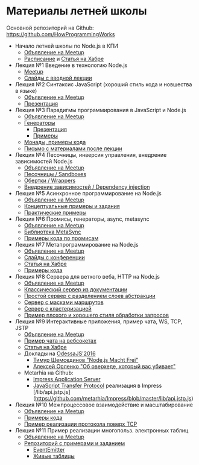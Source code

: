 # Материалы летней школы

Основной репозиторий на Github: https://github.com/HowProgrammingWorks

- Начало летней школы по Node.js в КПИ
  - [Объявление на Meetup](http://www.meetup.com/KievNodeJS/events/233058960/)
  - [Расписание](https://github.com/HowProgrammingWorks/Letters/blob/master/KPI-2016-Summer/Meetings.md) и [Статья на Хабре](https://habrahabr.ru/post/307332/)
- Лекция №1 Введение в технологию Node.js
  - [Meetup](http://www.meetup.com/KievNodeJS/events/233195325/)
  - [Слайды с вводной лекции](https://github.com/HowProgrammingWorks/Letters/blob/master/KPI-2016-Summer/01-NodeJs-Platform-Basics.pdf)
- Лекция №2 Синтаксис JavaScript (хороший стиль кода и новшества в языке)
  - [Объявление на Meetup](http://www.meetup.com/KievNodeJS/events/233195396/)
  - [Презентация](https://github.com/HowProgrammingWorks/Letters/blob/master/KPI-2016-Summer/02-JavaScript-New-Features.md)
- Лекция №3 Парадигмы программирования в JavaScript и Node.js
  - [Объявление на Meetup](http://www.meetup.com/KievNodeJS/events/233195433/)
  - [Генераторы](https://github.com/HowProgrammingWorks/Generators)
    - [Презентация](https://github.com/HowProgrammingWorks/Letters/blob/master/KPI-2016-Summer/03-JavaScript-Generators.pdf)
    - [Примеры](https://github.com/HowProgrammingWorks/Generators)
  - [Монады, примеры кода](https://github.com/DzyubSpirit/Monads-in-Javascript)
  - [Письмо с материалами после лекции](http://www.meetup.com/KievNodeJS/messages/boards/thread/50053526)
- Лекция №4 Песочницы, инверсия управления, внедрение зависимостей Node.js
  - [Объявление на Meetup](http://www.meetup.com/KievNodeJS/events/233195513/)
  - [Песочницы / Sandboxes](https://github.com/HowProgrammingWorks/InversionOfControl/tree/master/sandboxedModule)
  - [Обертки / Wrappers](https://github.com/HowProgrammingWorks/InversionOfControl/tree/master/interfaceWrapper)
  - [Внедрение зависимостей / Dependency injection](https://github.com/HowProgrammingWorks/InversionOfControl/tree/master/dependencyInjection/ru)
- Лекция №5 Асинхронное программирование на Node.js
  - [Объявление на Meetup](http://www.meetup.com/KievNodeJS/events/233195696/)
  - [Концептуальные примеры и задания](https://github.com/HowProgrammingWorks/AsynchronousProgramming)
  - [Практические примеры](https://github.com/DzyubSpirit/Asynchronous-Javascript)
- Лекция №6 Промисы, генераторы, async, metasync
  - [Объявление на Meetup](http://www.meetup.com/KievNodeJS/events/233195731/)
  - [Библиотека MetaSync](https://github.com/metarhia/MetaSync)
  - [Примеры кода по промисам](https://github.com/HowProgrammingWorks/Promises)
- Лекция №7 Метапрограммирование на Node.js
  - [Объявление на Meetup](http://www.meetup.com/KievNodeJS/events/233195745/)
  - [Слайды с конференции](http://www.slideshare.net/tshemsedinov/javascript-36636872)
  - [Статья на Хабре](https://habrahabr.ru/post/227753/)
  - [Примеры кода](https://github.com/HowProgrammingWorks/Metaprogramming)
- Лекция №8 Сервера для ветхого веба, HTTP на Node.js
  - [Объявление на Meetup](http://www.meetup.com/KievNodeJS/events/233195763/)
  - [Классический сервер из документации](https://github.com/HowProgrammingWorks/NodeServer/tree/master/native-classic)
  - [Простой сервер с разделением слоев абстракции](https://github.com/HowProgrammingWorks/NodeServer/tree/master/native-simple)
  - [Сервер с масками маршрутов](https://github.com/HowProgrammingWorks/NodeServer/tree/master/native-advanced)
  - [Сервер с кластеризацией](https://github.com/HowProgrammingWorks/NodeServer/tree/master/native-cluster)
  - [Пример плохого и хорошего стиля обработки запросов](https://github.com/HowProgrammingWorks/AbstractionLayers)
- Лекция №9 Интерактивные приложения, пример чата, WS, TCP, JSTP
  - [Объявление на Meetup](http://www.meetup.com/KievNodeJS/events/233195790/)
  - [Пример чата на вебсокетах](https://github.com/HowProgrammingWorks/WebsocketChat)
  - [Статья на Хабре](https://habrahabr.ru/post/306584/)
  - Доклады на [OdessaJS'2016](http://odessajs.org/)
    - [Тимур Шемсединов "Node.js Macht Frei"](https://www.youtube.com/watch?v=926UKzrVrqk)
    - [Алексей Орленко "Об оверхеде, который вас убивает"](https://www.youtube.com/watch?v=LYqhH2Rk-K4)
  - Metarhia на Github:
    - [Impress Application Server](https://github.com/metarhia/Impress)
    - [JavaScript Transfer Protocol](https://github.com/metarhia/JSTP) реализация в Impress [/lib/api.jstp.js] (https://github.com/metarhia/Impress/blob/master/lib/api.jstp.js)
- Лекция №10 Межпроцессовое взаимодействие и масштабирование
  - [Объявление на Meetup](http://www.meetup.com/KievNodeJS/events/233195809/)
  - [Примеры кода](https://github.com/HowProgrammingWorks/InterProcessCommunication)
  - [Пример реализации протокола поверх TCP](https://github.com/metarhia/Impress/blob/master/lib/api.jstp.js)
- Лекция №11 Пример реализации многопольз. электронных таблиц
  - [Объявление на Meetup](http://www.meetup.com/KievNodeJS/events/233195834/)
  - [Репозиторий с примерами и заданием](https://github.com/HowProgrammingWorks/EventDrivenProgramming)
    - [EventEmitter](https://github.com/HowProgrammingWorks/EventDrivenProgramming/tree/master/EventEmitter)
    - [Живые таблицы](https://github.com/HowProgrammingWorks/EventDrivenProgramming/tree/master/LiveTable)

